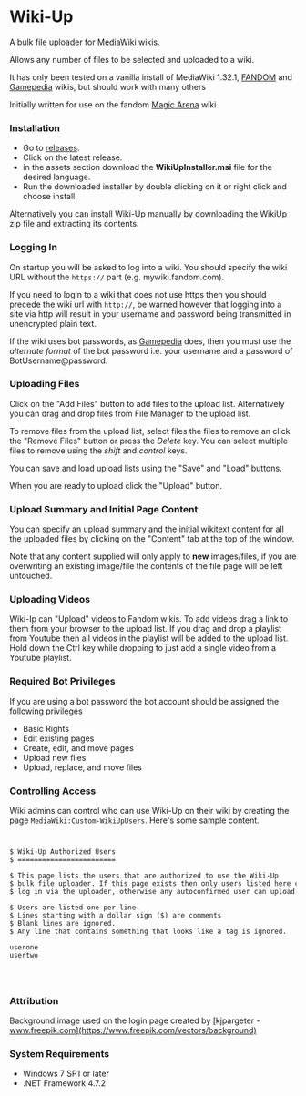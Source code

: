 # Wiki-Up

A bulk file uploader for [MediaWiki](https://www.mediawiki.org/wiki/MediaWiki) wikis.

Allows any number of files to be selected and uploaded to a wiki.

It has only been tested on a vanilla install of MediaWiki 1.32.1, [FANDOM](https://www.fandom.com/)
and [Gamepedia](https://www.gamepedia.com/) wikis, but should work with many others

Initially written for use on the fandom [Magic Arena](https://magicarena.fandom.com) wiki.

### Installation

* Go to [releases](https://github.com/Aspallar/Wiki-Up/releases).
* Click on the latest release.
* in the assets section download the **WikiUpInstaller.msi** file for the desired language.
* Run the downloaded installer by double clicking on it or right click and choose install.

Alternatively you can install Wiki-Up manually by downloading the WikiUp zip file and extracting its contents.

### Logging In

On startup you will be asked to log into a wiki. You should specify the wiki URL without 
the <code>https://</code> part (e.g. mywiki.fandom.com).

If you need to login to a wiki that does not use https then
you should precede the wiki url with <code>http://</code>, be warned however that logging into a site via
http will result in your username and password being transmitted in unencrypted plain text.

If the wiki uses bot passwords, as [Gamepedia](https://help.gamepedia.com/Logging_in_to_third-party_tools) does,
then you must use the *alternate format* of the bot password i.e. your username and a password of BotUsername@password.

### Uploading Files

Click on the "Add Files" button to add files to the upload list. Alternatively you can drag and drop files from File Manager to the upload list.

To remove files from the upload list, select files the files to remove an click the "Remove Files" button or press the *Delete* key. You can select multiple files to remove using the *shift* and *control* keys.

You can save and load upload lists using the "Save" and "Load" buttons.

When you are ready to upload click the "Upload" button.

### Upload Summary and Initial Page Content

You can specify an upload summary and the initial wikitext content for all the uploaded files by clicking on the "Content" tab at the top of the window.

Note that any content supplied will only apply to **new** images/files, if you are overwriting an existing image/file the contents of the file page will be left untouched.

### Uploading Videos

Wiki-Ip can "Upload" videos to Fandom wikis. To add videos drag a link to them from your browser to the upload list. If you drag and drop a playlist from Youtube then all videos in the playlist will be added to the upload list. Hold down the Ctrl key while dropping to just add a single video from a Youtube playlist.


### Required Bot Privileges

If you are using a bot password the bot account should be assigned the following privileges
* Basic Rights
* Edit existing pages
* Create, edit, and move pages
* Upload new files
* Upload, replace, and move files

### Controlling Access

Wiki admins can control who can use Wiki-Up on their wiki by creating the page
<code>MediaWiki:Custom-WikiUpUsers</code>. Here's some sample content.
<code>
<pre>
$ Wiki-Up Authorized Users
$ ========================

$ This page lists the users that are authorized to use the Wiki-Up
$ bulk file uploader. If this page exists then only users listed here can
$ log in via the uploader, otherwise any autoconfirmed user can upload.

$ Users are listed one per line.
$ Lines starting with a dollar sign ($) are comments
$ Blank lines are ignored.
$ Any line that contains something that looks like a tag is ignored.

userone
usertwo
</pre>
</code>

### Attribution
Background image used on the login page created by [kjpargeter - www.freepik.com](https://www.freepik.com/vectors/background)


### System Requirements

* Windows 7 SP1 or later
* .NET Framework 4.7.2



